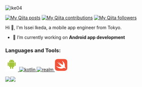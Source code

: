 <img src="https://komarev.com/ghpvc/?username=ike04&label=Profile%20views&color=0e75b6&style=flat" alt="ike04" />

[![My Qiita posts](https://qiita-badge.apiapi.app/s/ike04/posts.svg)](http://qiita.com/ike04)
[![My Qiita contributions](https://qiita-badge.apiapi.app/s/ike04/contributions.svg)](http://qiita.com/ike04)
[![My Qiita followers](https://qiita-badge.apiapi.app/s/ike04/followers.svg)](http://qiita.com/ike04)

Hi 👋, I'm Issei Ikeda, a mobile app engineer from Tokyo.


- 🔭 I’m currently working on **Android app development**


<h3 align="left">Languages and Tools:</h3>
<p align="left"> <a href="https://developer.android.com" target="_blank"> <img src="https://raw.githubusercontent.com/devicons/devicon/master/icons/android/android-original-wordmark.svg" alt="android" width="40" height="40"/> </a> <a href="https://kotlinlang.org" target="_blank"> <img src="https://www.vectorlogo.zone/logos/kotlinlang/kotlinlang-icon.svg" alt="kotlin" width="40" height="40"/> </a> <a href="https://realm.io/" target="_blank"> <img src="https://raw.githubusercontent.com/bestofjs/bestofjs-webui/8665e8c267a0215f3159df28b33c365198101df5/public/logos/realm.svg" alt="realm" width="40" height="40"/> </a> <a href="https://developer.apple.com/swift/" target="_blank"> <img src="https://raw.githubusercontent.com/devicons/devicon/master/icons/swift/swift-original.svg" alt="swift" width="40" height="40"/> </a> </a> </p>

<a href="https://github.com/ike04">
  <img align="left" src="https://github-readme-stats.vercel.app/api?username=ike04&count_private=true&show_icons=true" />
</a>
<a href="https://github.com/ike04">
  <img align="left" src="https://github-readme-stats.vercel.app/api/top-langs/?username=ike04" />
</a>
